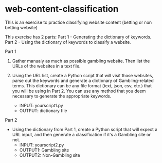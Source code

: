 # web-content-classification
This is an exercise to practice classifying website content (betting or non betting website)

This exercise has 2 parts:
Part 1 - Generating the dictionary of keywords.
Part 2 - Using the dictionary of keywords to classify a website.

Part 1
1. Gather manualy as much as possible gambling website. Then list the URLs of the websites in a text file.

2. Using the URL list, create a Python script that will visit those websites, parse out the keywords and generate a dictionary of Gambling-related terms. This dictionary can be any file format (text, json, csv, etc.) that you will be using in Part 2. You can use any method that you deem necessary to generate the appropriate keywords.
	- INPUT: yourscript1.py <the text file with the gambling URLs>
	- OUTPUT: dictionary file

Part 2
- Using the dictionary from Part 1, create a Python script that will expect a URL input, and then generate a classification if it's a Gambling site or not.
	- INPUT: yourscript2.py <Any URL>
	- OUTPUT1: Gambling site
	- OUTPUT2: Non-Gambling site
